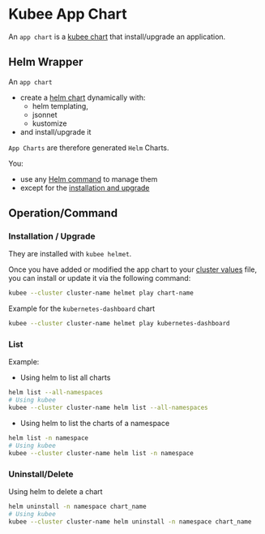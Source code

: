 # Kubee App Chart


An `app chart` is a [kubee chart](kubee-helmet-chart.md) that install/upgrade an application.

## Helm Wrapper

An `app chart`
  * create a [helm chart](https://helm.sh) dynamically with:
    * helm templating, 
    * jsonnet
    * kustomize
  * and install/upgrade it  

`App Charts` are therefore generated `Helm` Charts.

You:
* use any [Helm command](https://helm.sh/docs/helm/helm/) to manage them
* except for the [installation and upgrade](#installation--upgrade)

## Operation/Command


### Installation / Upgrade

They are installed with `kubee helmet`.

Once you have added or modified the app chart to your [cluster values](cluster-values.md) file, you
can install or update it via the following command:
```bash
kubee --cluster cluster-name helmet play chart-name
```

Example for the `kubernetes-dashboard` chart
```bash
kubee --cluster cluster-name helmet play kubernetes-dashboard
```

### List


Example:
* Using helm to list all charts
```bash
helm list --all-namespaces
# Using kubee
kubee --cluster cluster-name helm list --all-namespaces 
```
* Using helm to list the charts of a namespace
```bash
helm list -n namespace
# Using kubee
kubee --cluster cluster-name helm list -n namespace
```

### Uninstall/Delete


Using helm to delete a chart
```bash
helm uninstall -n namespace chart_name
# Using kubee
kubee --cluster cluster-name helm uninstall -n namespace chart_name 
```

